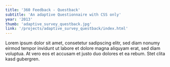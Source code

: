 ```yaml
---
title: '360 Feedback - Questback'
subtitle: 'An adaptive Questionnaire with CSS only'
year: '2013'
thumb: 'adaptive_survey_questback.jpg'
link: '/projects/adaptive_survey_questback/index.html'
---
```


Lorem ipsum dolor sit amet, consetetur sadipscing elitr, sed diam nonumy eirmod tempor invidunt ut labore et dolore magna aliquyam erat, sed diam voluptua. At vero eos et accusam et justo duo dolores et ea rebum. Stet clita kasd gubergren.
